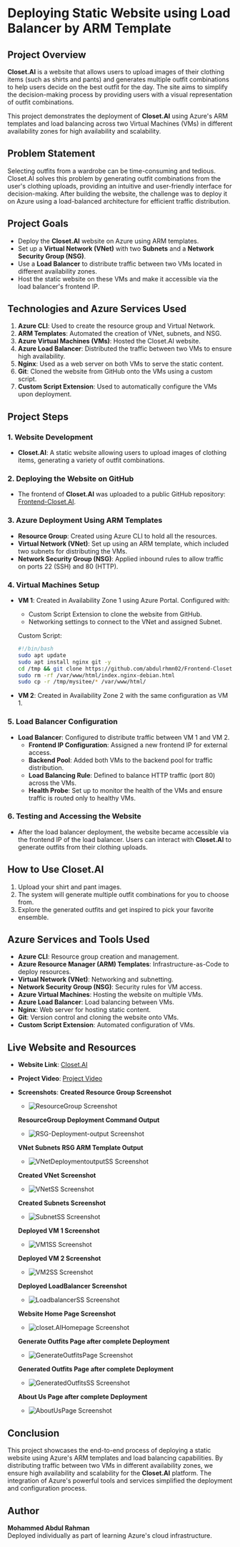 # Deploying Static Website using Load Balancer by ARM Template

## Project Overview

**Closet.AI** is a website that allows users to upload images of their clothing items (such as shirts and pants) and generates multiple outfit combinations to help users decide on the best outfit for the day. The site aims to simplify the decision-making process by providing users with a visual representation of outfit combinations. 

This project demonstrates the deployment of **Closet.AI** using Azure's ARM templates and load balancing across two Virtual Machines (VMs) in different availability zones for high availability and scalability.

## Problem Statement

Selecting outfits from a wardrobe can be time-consuming and tedious. Closet.AI solves this problem by generating outfit combinations from the user's clothing uploads, providing an intuitive and user-friendly interface for decision-making. After building the website, the challenge was to deploy it on Azure using a load-balanced architecture for efficient traffic distribution.

## Project Goals

- Deploy the **Closet.AI** website on Azure using ARM templates.
- Set up a **Virtual Network (VNet)** with two **Subnets** and a **Network Security Group (NSG)**.
- Use a **Load Balancer** to distribute traffic between two VMs located in different availability zones.
- Host the static website on these VMs and make it accessible via the load balancer's frontend IP.

## Technologies and Azure Services Used

1. **Azure CLI**: Used to create the resource group and Virtual Network.
2. **ARM Templates**: Automated the creation of VNet, subnets, and NSG.
3. **Azure Virtual Machines (VMs)**: Hosted the Closet.AI website.
4. **Azure Load Balancer**: Distributed the traffic between two VMs to ensure high availability.
5. **Nginx**: Used as a web server on both VMs to serve the static content.
6. **Git**: Cloned the website from GitHub onto the VMs using a custom script.
7. **Custom Script Extension**: Used to automatically configure the VMs upon deployment.

## Project Steps

### 1. Website Development
- **Closet.AI**: A static website allowing users to upload images of clothing items, generating a variety of outfit combinations. 

### 2. Deploying the Website on GitHub
- The frontend of **Closet.AI** was uploaded to a public GitHub repository: [Frontend-Closet.AI](https://github.com/abdulrhmn02/Frontend-Closet.AI.git).

### 3. Azure Deployment Using ARM Templates
- **Resource Group**: Created using Azure CLI to hold all the resources.
- **Virtual Network (VNet)**: Set up using an ARM template, which included two subnets for distributing the VMs.
- **Network Security Group (NSG)**: Applied inbound rules to allow traffic on ports 22 (SSH) and 80 (HTTP).
  
### 4. Virtual Machines Setup
- **VM 1**: Created in Availability Zone 1 using Azure Portal. Configured with:
  - Custom Script Extension to clone the website from GitHub.
  - Networking settings to connect to the VNet and assigned Subnet.
  
  Custom Script:
  ```bash
  #!/bin/bash
  sudo apt update
  sudo apt install nginx git -y
  cd /tmp && git clone https://github.com/abdulrhmn02/Frontend-Closet.AI.git mysitee
  sudo rm -rf /var/www/html/index.nginx-debian.html
  sudo cp -r /tmp/mysitee/* /var/www/html/
  ```

- **VM 2**: Created in Availability Zone 2 with the same configuration as VM 1.

### 5. Load Balancer Configuration
- **Load Balancer**: Configured to distribute traffic between VM 1 and VM 2.
  - **Frontend IP Configuration**: Assigned a new frontend IP for external access.
  - **Backend Pool**: Added both VMs to the backend pool for traffic distribution.
  - **Load Balancing Rule**: Defined to balance HTTP traffic (port 80) across the VMs.
  - **Health Probe**: Set up to monitor the health of the VMs and ensure traffic is routed only to healthy VMs.

### 6. Testing and Accessing the Website
- After the load balancer deployment, the website became accessible via the frontend IP of the load balancer. Users can interact with **Closet.AI** to generate outfits from their clothing uploads.

## How to Use Closet.AI

1. Upload your shirt and pant images.
2. The system will generate multiple outfit combinations for you to choose from.
3. Explore the generated outfits and get inspired to pick your favorite ensemble.

## Azure Services and Tools Used

- **Azure CLI**: Resource group creation and management.
- **Azure Resource Manager (ARM) Templates**: Infrastructure-as-Code to deploy resources.
- **Virtual Network (VNet)**: Networking and subnetting.
- **Network Security Group (NSG)**: Security rules for VM access.
- **Azure Virtual Machines**: Hosting the website on multiple VMs.
- **Azure Load Balancer**: Load balancing between VMs.
- **Nginx**: Web server for hosting static content.
- **Git**: Version control and cloning the website onto VMs.
- **Custom Script Extension**: Automated configuration of VMs.

## Live Website and Resources

- **Website Link**: [Closet.AI](https://github.com/abdulrhmn02/Frontend-Closet.AI.git)
- **Project Video**: [Project Video](https://drive.google.com/file/d/1zJa4tw-9f5ppTJUBjyvtMW24-qRc7OEk/view?usp=drive_link)
- **Screenshots**:
  **Created Resource Group Screenshot**
  - ![ResourceGroup Screenshot](./ProjectScreenshots/ResourceGroupSS.png)
    
  **ResourceGroup Deployment Command Output**
  - ![RSG-Deployment-output Screenshot](./ProjectScreenshots/RSG-Deployment-output.png)

  **VNet Subnets RSG ARM Template Output**
  - ![VNetDeploymentoutputSS Screenshot](./ProjectScreenshots/VNetDeploymentoutputSS.png)

   **Created VNet Screenshot** 
  - ![VNetSS Screenshot](./ProjectScreenshots/VNetSS.png)

  **Created Subnets Screenshot**
  - ![SubnetSS Screenshot](./ProjectScreenshots/SubnetSS.png)

   **Deployed VM 1 Screenshot**
  - ![VM1SS Screenshot](./ProjectScreenshots/VM1SS.png)

  **Deployed VM 2 Screenshot**
  - ![VM2SS Screenshot](./ProjectScreenshots/VM2SS.png)

  **Deployed LoadBalancer Screenshot**
  - ![LoadbalancerSS Screenshot](./ProjectScreenshots/LoadbalancerSS.png)

  **Website Home Page Screenshot**
  - ![closet.AIHomepage Screenshot](./ProjectScreenshots/closet.AIHomePage.png)

  **Generate Outfits Page after complete Deployment**
  - ![GenerateOutfitsPage Screenshot](./ProjectScreenshots/GenerateOutfitsPage.png)

  **Generated Outfits Page after complete Deployment**
  - ![GeneratedOutfitsSS Screenshot](./ProjectScreenshots/GeneratedOutfitsSS.png)

  **About Us  Page after complete Deployment**
  - ![AboutUsPage Screenshot](./ProjectScreenshots/AboutUsPage.png)


## Conclusion

This project showcases the end-to-end process of deploying a static website using Azure's ARM templates and load balancing capabilities. By distributing traffic between two VMs in different availability zones, we ensure high availability and scalability for the **Closet.AI** platform. The integration of Azure's powerful tools and services simplified the deployment and configuration process.

## Author

**Mohammed Abdul Rahman**  
Deployed individually as part of learning Azure's cloud infrastructure.


